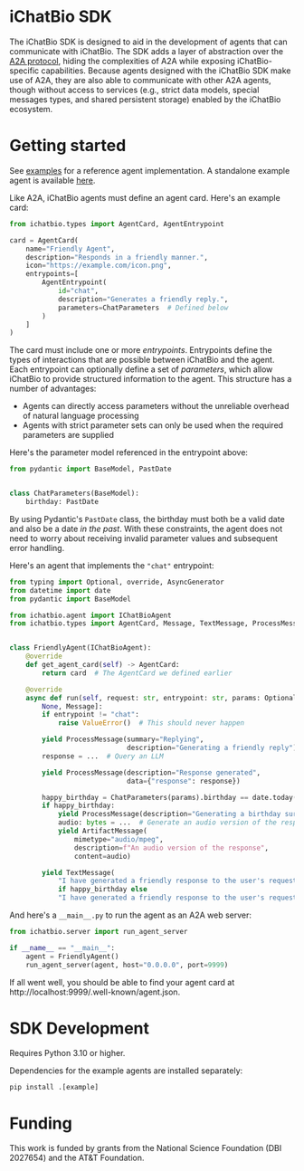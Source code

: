 # iChatBio SDK

The iChatBio SDK is designed to aid in the development of agents that can communicate with iChatBio. The SDK adds a
layer of abstraction over the [A2A protocol](https://github.com/google/a2a), hiding the complexities of A2A while
exposing iChatBio-specific capabilities. Because agents designed with the iChatBio SDK make use of A2A, they are also
able to communicate with other A2A agents, though without access to services (e.g., strict data models, special messages
types, and shared persistent storage) enabled by the iChatBio ecosystem.

# Getting started

See [examples](examples) for a reference agent implementation. A standalone example agent is
available [here](https://github.com/mielliott/ichatbio-agent-example).

Like A2A, iChatBio agents must define an agent card. Here's an example card:

```python
from ichatbio.types import AgentCard, AgentEntrypoint

card = AgentCard(
    name="Friendly Agent",
    description="Responds in a friendly manner.",
    icon="https://example.com/icon.png",
    entrypoints=[
        AgentEntrypoint(
            id="chat",
            description="Generates a friendly reply.",
            parameters=ChatParameters  # Defined below
        )
    ]
)
```

The card must include one or more *entrypoints*. Entrypoints define the types of interactions that are possible between
iChatBio and the agent. Each entrypoint can optionally define a set of *parameters*, which allow iChatBio to provide
structured information to the agent. This structure has a number of advantages:

* Agents can directly access parameters without the unreliable overhead of natural language processing
* Agents with strict parameter sets can only be used when the required parameters are supplied

Here's the parameter model referenced in the entrypoint above:

```python
from pydantic import BaseModel, PastDate


class ChatParameters(BaseModel):
    birthday: PastDate
```

By using Pydantic's `PastDate` class, the birthday must both be a valid date and also be a date *in the past*. With
these constraints, the agent does not need to worry about receiving invalid parameter values and subsequent error
handling.

Here's an agent that implements the `"chat"` entrypoint:

```python
from typing import Optional, override, AsyncGenerator
from datetime import date
from pydantic import BaseModel

from ichatbio.agent import IChatBioAgent
from ichatbio.types import AgentCard, Message, TextMessage, ProcessMessage, ArtifactMessage


class FriendlyAgent(IChatBioAgent):
    @override
    def get_agent_card(self) -> AgentCard:
        return card  # The AgentCard we defined earlier

    @override
    async def run(self, request: str, entrypoint: str, params: Optional[BaseModel]) -> AsyncGenerator[
        None, Message]:
        if entrypoint != "chat":
            raise ValueError()  # This should never happen

        yield ProcessMessage(summary="Replying",
                             description="Generating a friendly reply")
        response = ...  # Query an LLM

        yield ProcessMessage(description="Response generated",
                             data={"response": response})

        happy_birthday = ChatParameters(params).birthday == date.today()
        if happy_birthday:
            yield ProcessMessage(description="Generating a birthday surprise")
            audio: bytes = ...  # Generate an audio version of the response
            yield ArtifactMessage(
                mimetype="audio/mpeg",
                description=f"An audio version of the response",
                content=audio)

        yield TextMessage(
            "I have generated a friendly response to the user's request. For their birthday, I also generated an audio version of the response."
            if happy_birthday else
            "I have generated a friendly response to the user's request.")
```

And here's a `__main__.py` to run the agent as an A2A web server:

```python
from ichatbio.server import run_agent_server

if __name__ == "__main__":
    agent = FriendlyAgent()
    run_agent_server(agent, host="0.0.0.0", port=9999)
```

If all went well, you should be able to find your agent card at http://localhost:9999/.well-known/agent.json.

# SDK Development

Requires Python 3.10 or higher.

Dependencies for the example agents are installed separately:

```
pip install .[example]
```

# Funding

This work is funded by grants from the National Science Foundation (DBI 2027654) and the AT&T Foundation.
